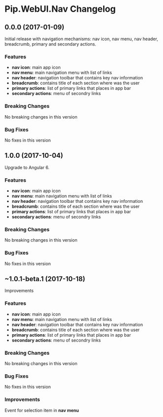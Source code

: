 # Pip.WebUI.Nav Changelog

## <a name="0.0.0"></a> 0.0.0 (2017-01-09)

Initial release with navigation mechanisms: nav icon, nav menu, nav header, breadcrumb, primary and secondary actions.

### Features
* **nav icon**: main app icon
* **nav menu**: main navigation menu with list of links
* **nav header**: navigation toolbar that contains key nav information
* **breadcrumb**: contains title of each section where was the user
* **primary actions**: list of primary links that places in app bar
* **secondary actions**: menu of secondry links

### Breaking Changes
No breaking changes in this version

### Bug Fixes
No fixes in this version

## <a name="1.0.0"></a> 1.0.0 (2017-10-04)

Upgrade to Angular 6.

### Features
* **nav icon**: main app icon
* **nav menu**: main navigation menu with list of links
* **nav header**: navigation toolbar that contains key nav information
* **breadcrumb**: contains title of each section where was the user
* **primary actions**: list of primary links that places in app bar
* **secondary actions**: menu of secondry links

### Breaking Changes
No breaking changes in this version

### Bug Fixes
No fixes in this version

## <a name="1.0.1"></a> ~1.0.1-beta.1 (2017-10-18)

Improvements

### Features
* **nav icon**: main app icon
* **nav menu**: main navigation menu with list of links
* **nav header**: navigation toolbar that contains key nav information
* **breadcrumb**: contains title of each section where was the user
* **primary actions**: list of primary links that places in app bar
* **secondary actions**: menu of secondry links

### Breaking Changes
No breaking changes in this version

### Bug Fixes
No fixes in this version

### Improvements
Event for selection item in **nav menu**
